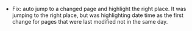 * Fix: auto jump to a changed page and highlight the right place. It was jumping to the right place,
but was highlighting date time as the first change for pages that were last modified not in the same day. 
